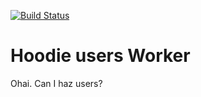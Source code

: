 [![Build Status](https://travis-ci.org/hoodiehq/worker-users.png?branch=master)](https://travis-ci.org/hoodiehq/worker-users)

# Hoodie users Worker

Ohai. Can I haz users?